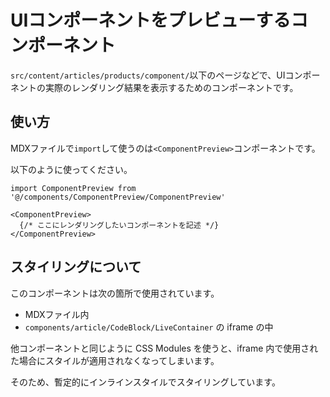 # UIコンポーネントをプレビューするコンポーネント

`src/content/articles/products/component/`以下のページなどで、UIコンポーネントの実際のレンダリング結果を表示するためのコンポーネントです。

## 使い方

MDXファイルで`import`して使うのは`<ComponentPreview>`コンポーネントです。

以下のように使ってください。

```mdx
import ComponentPreview from '@/components/ComponentPreview/ComponentPreview'

<ComponentPreview>
  {/* ここにレンダリングしたいコンポーネントを記述 */}
</ComponentPreview>
```

## スタイリングについて

このコンポーネントは次の箇所で使用されています。

- MDXファイル内
- `components/article/CodeBlock/LiveContainer` の iframe の中

他コンポーネントと同じように CSS Modules を使うと、iframe 内で使用された場合にスタイルが適用されなくなってしまいます。

そのため、暫定的にインラインスタイルでスタイリングしています。
